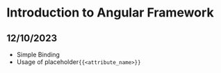 # Introduction to Angular Framework

## 12/10/2023

- Simple Binding
- Usage of placeholder`{{<attribute_name>}}`

